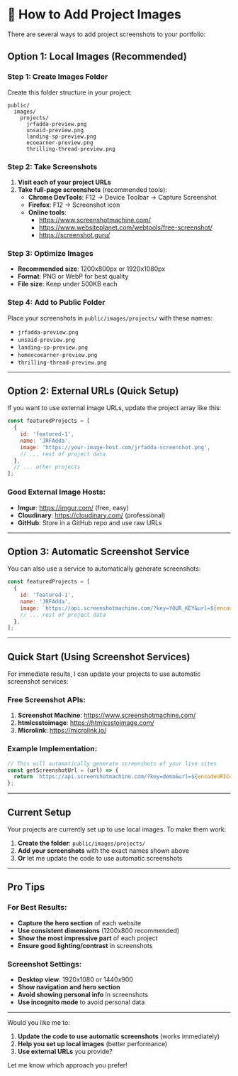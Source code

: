 # 📸 How to Add Project Images

There are several ways to add project screenshots to your portfolio:

## Option 1: Local Images (Recommended)

### Step 1: Create Images Folder
Create this folder structure in your project:
```
public/
  images/
    projects/
      jrfadda-preview.png
      unsaid-preview.png
      landing-sp-preview.png
      ecoearner-preview.png
      thrilling-thread-preview.png
```

### Step 2: Take Screenshots
1. **Visit each of your project URLs**
2. **Take full-page screenshots** (recommended tools):
   - **Chrome DevTools**: F12 → Device Toolbar → Capture Screenshot
   - **Firefox**: F12 → Screenshot icon
   - **Online tools**: 
     - https://www.screenshotmachine.com/
     - https://www.websiteplanet.com/webtools/free-screenshot/
     - https://screenshot.guru/

### Step 3: Optimize Images
- **Recommended size**: 1200x800px or 1920x1080px
- **Format**: PNG or WebP for best quality
- **File size**: Keep under 500KB each

### Step 4: Add to Public Folder
Place your screenshots in `public/images/projects/` with these names:
- `jrfadda-preview.png`
- `unsaid-preview.png`
- `landing-sp-preview.png`
- `homeecoearner-preview.png`
- `thrilling-thread-preview.png`

---

## Option 2: External URLs (Quick Setup)

If you want to use external image URLs, update the project array like this:

```javascript
const featuredProjects = [
  {
    id: 'featured-1',
    name: 'JRFAdda',
    image: 'https://your-image-host.com/jrfadda-screenshot.png',
    // ... rest of project data
  },
  // ... other projects
];
```

### Good External Image Hosts:
- **Imgur**: https://imgur.com/ (free, easy)
- **Cloudinary**: https://cloudinary.com/ (professional)
- **GitHub**: Store in a GitHub repo and use raw URLs

---

## Option 3: Automatic Screenshot Service

You can also use a service to automatically generate screenshots:

```javascript
const featuredProjects = [
  {
    id: 'featured-1',
    name: 'JRFAdda',
    image: `https://api.screenshotmachine.com/?key=YOUR_KEY&url=${encodeURIComponent('https://beta.jrfadda.com/')}&dimension=1024x768`,
    // ... rest of project data
  },
];
```

---

## Quick Start (Using Screenshot Services)

For immediate results, I can update your projects to use automatic screenshot services:

### Free Screenshot APIs:
1. **Screenshot Machine**: https://www.screenshotmachine.com/
2. **htmlcsstoimage**: https://htmlcsstoimage.com/
3. **Microlink**: https://microlink.io/

### Example Implementation:
```javascript
// This will automatically generate screenshots of your live sites
const getScreenshotUrl = (url) => {
  return `https://api.screenshotmachine.com/?key=demo&url=${encodeURIComponent(url)}&dimension=1200x800`;
};
```

---

## Current Setup

Your projects are currently set up to use local images. To make them work:

1. **Create the folder**: `public/images/projects/`
2. **Add your screenshots** with the exact names shown above
3. **Or** let me update the code to use automatic screenshots

---

## Pro Tips

### For Best Results:
- **Capture the hero section** of each website
- **Use consistent dimensions** (1200x800 recommended)
- **Show the most impressive part** of each project
- **Ensure good lighting/contrast** in screenshots

### Screenshot Settings:
- **Desktop view**: 1920x1080 or 1440x900
- **Show navigation and hero section**
- **Avoid showing personal info** in screenshots
- **Use incognito mode** to avoid personal data

---

Would you like me to:
1. **Update the code to use automatic screenshots** (works immediately)
2. **Help you set up local images** (better performance)
3. **Use external URLs** you provide?

Let me know which approach you prefer!